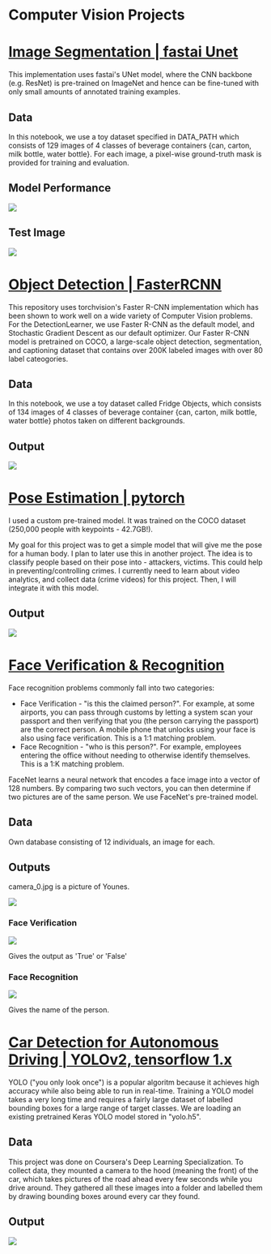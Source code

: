 # Computer Vision Projects

# [Image Segmentation | fastai Unet](https://github.com/billumillu/Image-Segmentation-fastai-Unet)
This implementation uses fastai's UNet model, where the CNN backbone (e.g. ResNet) is pre-trained on ImageNet and hence can be fine-tuned with only small amounts of annotated training examples.
## Data
In this notebook, we use a toy dataset specified in DATA_PATH which consists of 129 images of 4 classes of beverage containers {can, carton, milk bottle, water bottle}. For each image, a pixel-wise ground-truth mask is provided for training and evaluation.
## Model Performance
![](/images/seg_output1.jpg)
## Test Image
![](/images/seg_output.jpg)

# [Object Detection | FasterRCNN](https://github.com/billumillu/Object-Detection-FasterRCNN)
This repository uses torchvision's Faster R-CNN implementation which has been shown to work well on a wide variety of Computer Vision problems.
For the DetectionLearner, we use Faster R-CNN as the default model, and Stochastic Gradient Descent as our default optimizer.
Our Faster R-CNN model is pretrained on COCO, a large-scale object detection, segmentation, and captioning dataset that contains over 200K labeled images with over 80 label cateogories.
## Data
In this notebook, we use a toy dataset called Fridge Objects, which consists of 134 images of 4 classes of beverage container {can, carton, milk bottle, water bottle} photos taken on different backgrounds.
## Output
![](/images/det_output.jpg)

# [Pose Estimation | pytorch](https://github.com/billumillu/Pose-Estimation-pytorch)
I used a custom pre-trained model. It was trained on the COCO dataset (250,000 people with keypoints - 42.7GB!).

My goal for this project was to get a simple model that will give me the pose for a human body. I plan to later use this in another project. The idea is to classify people based on their pose into - attackers, victims. This could help in preventing/controlling crimes. I currently need to learn about video analytics, and collect data (crime videos) for this project. Then, I will integrate it with this model.
## Output
![](/images/pose.jpg)

# [Face Verification & Recognition](https://github.com/billumillu/Face-Verification-and-Recognition)

Face recognition problems commonly fall into two categories:

* Face Verification - "is this the claimed person?". For example, at some airports, you can pass through customs by letting a system scan your passport and then verifying that you (the person carrying the passport) are the correct person. A mobile phone that unlocks using your face is also using face verification. This is a 1:1 matching problem.
* Face Recognition - "who is this person?". For example, employees entering the office without needing to otherwise identify themselves. This is a 1:K matching problem.

FaceNet learns a neural network that encodes a face image into a vector of 128 numbers. By comparing two such vectors, you can then determine if two pictures are of the same person. We use FaceNet's pre-trained model.

## Data
Own database consisting of 12 individuals, an image for each.

## Outputs
camera_0.jpg is a picture of Younes.

![](/images/camera_0.jpg)
### Face Verification
![](/images/face_ver.jpg)

Gives the output as 'True' or 'False'
### Face Recognition
![](/images/face_rec.jpg)

Gives the name of the person.

# [Car Detection for Autonomous Driving | YOLOv2, tensorflow 1.x](https://github.com/billumillu/Car-Detection-for-Autonomous-Driving)

YOLO ("you only look once") is a popular algoritm because it achieves high accuracy while also being able to run in real-time. Training a YOLO model takes a very long time and requires a fairly large dataset of labelled bounding boxes for a large range of target classes. We are loading an existing pretrained Keras YOLO model stored in "yolo.h5".

## Data
This project was done on Coursera's Deep Learning Specialization. To collect data, they mounted a camera to the hood (meaning the front) of the car, which takes pictures of the road ahead every few seconds while you drive around. They gathered all these images into a folder and labelled them by drawing bounding boxes around every car they found.

## Output
![](/images/car_bbox.jpg)
